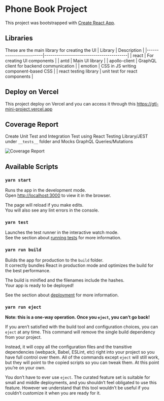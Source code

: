 # Phone Book Project

This project was bootstrapped with [Create React App](https://github.com/facebook/create-react-app).

## Libraries
These are the main library for creating the UI
| Library                 | Description                              |
|-------------------------|------------------------------------------|
| react                   | For creating UI components               |
| antd                    | Main UI library                          |
| apollo-client           | GraphQL client for backend communication |
| emotion                 | CSS in JS writing component-based CSS    |
| react testing library   | unit test for react components           |

## Deploy on Vercel

This project deploy on Vercel and you can access it through this https://gtl-mini-project.vercel.app

## Coverage Report

Create Unit Test and Integration Test using React Testing Library/JEST under `__tests__` folder and Mocks GraphQL Queries/Mutations

![Coverage Report](https://i.imgur.com/gL6OfbJ.png)

## Available Scripts
### `yarn start`

Runs the app in the development mode.\
Open [http://localhost:3000](http://localhost:3000) to view it in the browser.

The page will reload if you make edits.\
You will also see any lint errors in the console.

### `yarn test`

Launches the test runner in the interactive watch mode.\
See the section about [running tests](https://facebook.github.io/create-react-app/docs/running-tests) for more information.

### `yarn run build`

Builds the app for production to the `build` folder.\
It correctly bundles React in production mode and optimizes the build for the best performance.

The build is minified and the filenames include the hashes.\
Your app is ready to be deployed!

See the section about [deployment](https://facebook.github.io/create-react-app/docs/deployment) for more information.

### `yarn run eject`

**Note: this is a one-way operation. Once you `eject`, you can’t go back!**

If you aren’t satisfied with the build tool and configuration choices, you can `eject` at any time. This command will remove the single build dependency from your project.

Instead, it will copy all the configuration files and the transitive dependencies (webpack, Babel, ESLint, etc) right into your project so you have full control over them. All of the commands except `eject` will still work, but they will point to the copied scripts so you can tweak them. At this point you’re on your own.

You don’t have to ever use `eject`. The curated feature set is suitable for small and middle deployments, and you shouldn’t feel obligated to use this feature. However we understand that this tool wouldn’t be useful if you couldn’t customize it when you are ready for it.
